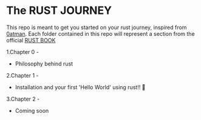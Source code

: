 # The RUST JOURNEY
This repo is meant to get you started on your rust journey, inspired from [0atman](https://github.com/0atman/noboilerplate).
Each folder contained in this repo will represent a section from the official [RUST BOOK](https://doc.rust-lang.org/book/)

1.Chapter 0 - 
  - Philosophy behind rust

2.Chapter 1 -
  - Installation and your first 'Hello World' using rust!! 🦀 

3.Chapter 2 -
  - Coming soon
